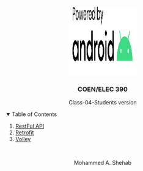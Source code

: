 <p align="center">
  <a href="https://github.com/M12Shehab/COEN_390_Tutorial04">
    <img src="powered-by-android.svg" alt="Logo" width="180" height="180">
  </a>

<h3 align="center">COEN/ELEC 390</h3>

  <p align="center">
   Class-04-Students version
  </p>

</p>

<!-- TABLE OF CONTENTS -->
<details open="open">
  <summary>Table of Contents</summary>
  <ol>
    <li>
      <a href="https://restfulapi.net/">RestFul API</a>
    </li>
    <li>
      <a href="https://square.github.io/retrofit/">Retrofit</a>
    </li>
    <li>
      <a href="https://developer.android.com/training/volley">Volley</a>
    </li>
  </ol>
</details>
<br/>
<p align="center">Mohammed A. Shehab</p>